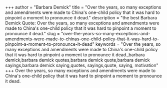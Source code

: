 +++
author = "Barbara Demick"
title = "Over the years, so many exceptions and amendments were made to China's one-child policy that it was hard to pinpoint a moment to pronounce it dead."
description = "the best Barbara Demick Quote: Over the years, so many exceptions and amendments were made to China's one-child policy that it was hard to pinpoint a moment to pronounce it dead."
slug = "over-the-years-so-many-exceptions-and-amendments-were-made-to-chinas-one-child-policy-that-it-was-hard-to-pinpoint-a-moment-to-pronounce-it-dead"
keywords = "Over the years, so many exceptions and amendments were made to China's one-child policy that it was hard to pinpoint a moment to pronounce it dead.,barbara demick,barbara demick quotes,barbara demick quote,barbara demick sayings,barbara demick saying,quotes, sayings,quote, saying, motivation"
+++
Over the years, so many exceptions and amendments were made to China's one-child policy that it was hard to pinpoint a moment to pronounce it dead.
